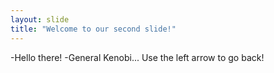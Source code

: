 ```yaml
---
layout: slide
title: "Welcome to our second slide!"
---
```

-Hello there!
-General Kenobi...
Use the left arrow to go back!
